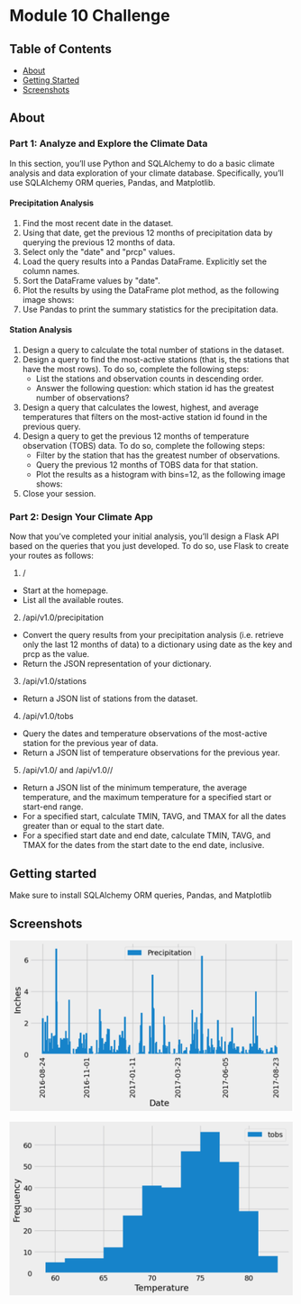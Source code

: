 # Module 10 Challenge

## Table of Contents

- [About](#about)
- [Getting Started](#getting-started)
- [Screenshots](#screenshots)

## About
### Part 1: Analyze and Explore the Climate Data
In this section, you’ll use Python and SQLAlchemy to do a basic climate analysis and data exploration of your climate database. Specifically, you’ll use SQLAlchemy ORM queries, Pandas, and Matplotlib.

#### Precipitation Analysis
1) Find the most recent date in the dataset.
2) Using that date, get the previous 12 months of precipitation data by querying the previous 12 months of data.
3) Select only the "date" and "prcp" values.
4) Load the query results into a Pandas DataFrame. Explicitly set the column names.
5) Sort the DataFrame values by "date".
6) Plot the results by using the DataFrame plot method, as the following image shows:
7) Use Pandas to print the summary statistics for the precipitation data.

#### Station Analysis
1) Design a query to calculate the total number of stations in the dataset.
2) Design a query to find the most-active stations (that is, the stations that have the most rows). To do so, complete the following steps:
     * List the stations and observation counts in descending order.
     * Answer the following question: which station id has the greatest number of observations?
3) Design a query that calculates the lowest, highest, and average temperatures that filters on the most-active station id found in the previous query.
4) Design a query to get the previous 12 months of temperature observation (TOBS) data. To do so, complete the following steps:
     * Filter by the station that has the greatest number of observations.
     * Query the previous 12 months of TOBS data for that station.
     * Plot the results as a histogram with bins=12, as the following image shows:
5) Close your session.

### Part 2: Design Your Climate App
Now that you’ve completed your initial analysis, you’ll design a Flask API based on the queries that you just developed. To do so, use Flask to create your routes as follows:

1) /
* Start at the homepage.
* List all the available routes.

2) /api/v1.0/precipitation
* Convert the query results from your precipitation analysis (i.e. retrieve only the last 12 months of data) to a dictionary using date as the key and prcp as the value.
* Return the JSON representation of your dictionary.

3) /api/v1.0/stations
* Return a JSON list of stations from the dataset.

4) /api/v1.0/tobs
* Query the dates and temperature observations of the most-active station for the previous year of data.
* Return a JSON list of temperature observations for the previous year.

5) /api/v1.0/<start> and /api/v1.0/<start>/<end>
* Return a JSON list of the minimum temperature, the average temperature, and the maximum temperature for a specified start or start-end range.
* For a specified start, calculate TMIN, TAVG, and TMAX for all the dates greater than or equal to the start date.
* For a specified start date and end date, calculate TMIN, TAVG, and TMAX for the dates from the start date to the end date, inclusive.

## Getting started
Make sure to install SQLAlchemy ORM queries, Pandas, and Matplotlib

## Screenshots

![Precipitation Analysis](SurfsUp/Screenshots/Precipitation-Analysis.png)

![Station Analysis](SurfsUp/Screenshots/Station-Analysis.png)
